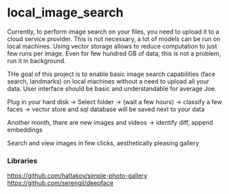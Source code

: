 # local_image_search

Currently, to perform image search on your files, you need to upload it to a cloud service provider. This is not necessary, a lot of models can be run on local machines. Using vector storage allows to reduce computation to just few runs per image. Even for few hundred GB of data, this is not a problem, run it in background.

THe goal of this project is to enable basic image search capabilities (face search, landmarks) on local machines without a need to upload all your data. User interface should be basic and understandable for average Joe.

Plug in your hard disk -> Select folder -> (wait a few hours) -> classify a few faces -> vector store and sql database will be saved next to your data 

Another month, there are new images and videos -> identify diff, append embeddings

Search and view images in few clicks, aesthetically pleasing gallery


### Libraries

https://github.com/haltakov/simple-photo-gallery
https://github.com/serengil/deepface



